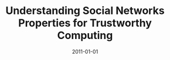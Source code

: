 ---
title: "Understanding Social Networks Properties for Trustworthy Computing"
collection: publications
permalink: /publication/2011-01-01-Understanding-Social-Networks-Properties-for-Trustworthy-Computing
date: 2011-01-01
venue: 'In the proceedings of 31st IEEE International Conference on Distributed Computing Systems Workshops (ICDCS 2011 Workshops), 20-24 June 2011, Minneapolis, Minnesota, USA'
paperurl: 'https://doi.org/10.1109/ICDCSW.2011.48'
citation: ' David Mohaisen,  Huy Tran,  Nicholas Hopper,  Yongdae Kim, &quot;Understanding Social Networks Properties for Trustworthy Computing.&quot; In the proceedings of 31st IEEE International Conference on Distributed Computing Systems Workshops (ICDCS 2011 Workshops), 20-24 June 2011, Minneapolis, Minnesota, USA, 2011.'
---